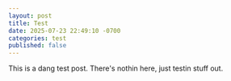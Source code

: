 ```yaml
---
layout: post
title: Test
date: 2025-07-23 22:49:10 -0700
categories: test
published: false
---
```

This is a dang test post.  There's nothin here, just testin stuff out.